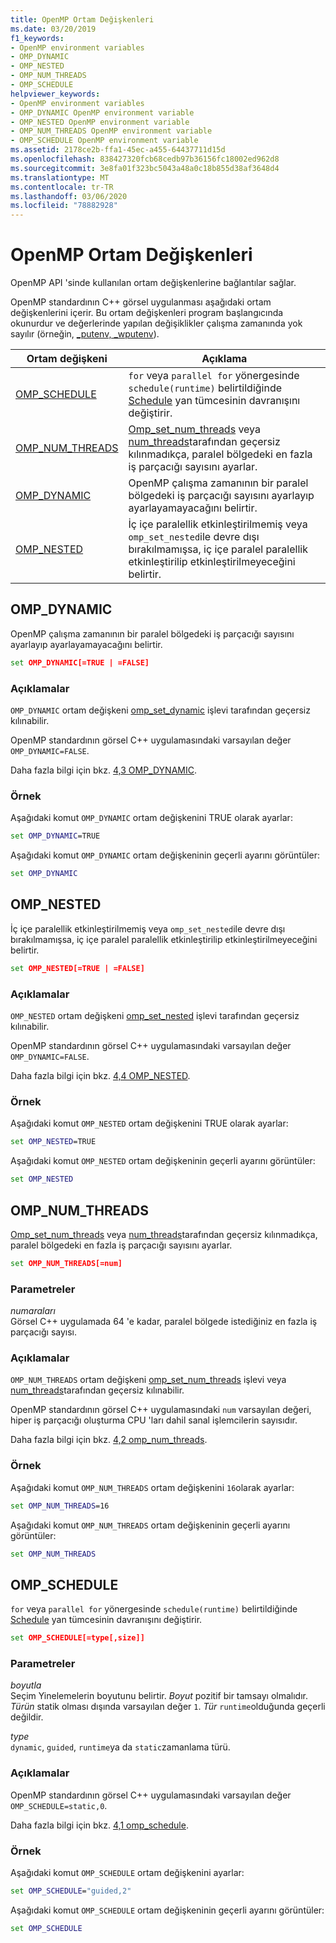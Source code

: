 ```yaml
---
title: OpenMP Ortam Değişkenleri
ms.date: 03/20/2019
f1_keywords:
- OpenMP environment variables
- OMP_DYNAMIC
- OMP_NESTED
- OMP_NUM_THREADS
- OMP_SCHEDULE
helpviewer_keywords:
- OpenMP environment variables
- OMP_DYNAMIC OpenMP environment variable
- OMP_NESTED OpenMP environment variable
- OMP_NUM_THREADS OpenMP environment variable
- OMP_SCHEDULE OpenMP environment variable
ms.assetid: 2178ce2b-ffa1-45ec-a455-64437711d15d
ms.openlocfilehash: 838427320fcb68cedb97b36156fc18002ed962d8
ms.sourcegitcommit: 3e8fa01f323bc5043a48a0c18b855d38af3648d4
ms.translationtype: MT
ms.contentlocale: tr-TR
ms.lasthandoff: 03/06/2020
ms.locfileid: "78882928"
---
```

# <a name="openmp-environment-variables"></a>OpenMP Ortam Değişkenleri

OpenMP API 'sinde kullanılan ortam değişkenlerine bağlantılar sağlar.

OpenMP standardının C++ görsel uygulanması aşağıdaki ortam değişkenlerini içerir. Bu ortam değişkenleri program başlangıcında okunurdur ve değerlerinde yapılan değişiklikler çalışma zamanında yok sayılır (örneğin, [_putenv, _wputenv](../../../c-runtime-library/reference/putenv-wputenv.md)).

|Ortam değişkeni|Açıklama|
|--------------------|-----------|
|[OMP_SCHEDULE](#omp-schedule)|`for` veya `parallel for` yönergesinde `schedule(runtime)` belirtildiğinde [Schedule](openmp-clauses.md#schedule) yan tümcesinin davranışını değiştirir.|
|[OMP_NUM_THREADS](#omp-num-threads)|[Omp_set_num_threads](openmp-functions.md#omp-set-num-threads) veya [num_threads](openmp-clauses.md#num-threads)tarafından geçersiz kılınmadıkça, paralel bölgedeki en fazla iş parçacığı sayısını ayarlar.|
|[OMP_DYNAMIC](#omp-dynamic)|OpenMP çalışma zamanının bir paralel bölgedeki iş parçacığı sayısını ayarlayıp ayarlayamayacağını belirtir.|
|[OMP_NESTED](#omp-nested)|İç içe paralellik etkinleştirilmemiş veya `omp_set_nested`ile devre dışı bırakılmamışsa, iç içe paralel paralellik etkinleştirilip etkinleştirilmeyeceğini belirtir.|

## <a name="omp-dynamic"></a>OMP_DYNAMIC

OpenMP çalışma zamanının bir paralel bölgedeki iş parçacığı sayısını ayarlayıp ayarlayamayacağını belirtir.

```cmd
set OMP_DYNAMIC[=TRUE | =FALSE]
```

### <a name="remarks"></a>Açıklamalar

`OMP_DYNAMIC` ortam değişkeni [omp_set_dynamic](openmp-functions.md#omp-set-dynamic) işlevi tarafından geçersiz kılınabilir.

OpenMP standardının görsel C++ uygulamasındaki varsayılan değer `OMP_DYNAMIC=FALSE`.

Daha fazla bilgi için bkz. [4,3 OMP_DYNAMIC](../../../parallel/openmp/4-3-omp-dynamic.md).

### <a name="example"></a>Örnek

Aşağıdaki komut `OMP_DYNAMIC` ortam değişkenini TRUE olarak ayarlar:

```cmd
set OMP_DYNAMIC=TRUE
```

Aşağıdaki komut `OMP_DYNAMIC` ortam değişkeninin geçerli ayarını görüntüler:

```cmd
set OMP_DYNAMIC
```

## <a name="omp-nested"></a>OMP_NESTED

İç içe paralellik etkinleştirilmemiş veya `omp_set_nested`ile devre dışı bırakılmamışsa, iç içe paralel paralellik etkinleştirilip etkinleştirilmeyeceğini belirtir.

```cmd
set OMP_NESTED[=TRUE | =FALSE]
```

### <a name="remarks"></a>Açıklamalar

`OMP_NESTED` ortam değişkeni [omp_set_nested](openmp-functions.md#omp-set-nested) işlevi tarafından geçersiz kılınabilir.

OpenMP standardının görsel C++ uygulamasındaki varsayılan değer `OMP_DYNAMIC=FALSE`.

Daha fazla bilgi için bkz. [4,4 OMP_NESTED](../../../parallel/openmp/4-4-omp-nested.md).

### <a name="example"></a>Örnek

Aşağıdaki komut `OMP_NESTED` ortam değişkenini TRUE olarak ayarlar:

```cmd
set OMP_NESTED=TRUE
```

Aşağıdaki komut `OMP_NESTED` ortam değişkeninin geçerli ayarını görüntüler:

```cmd
set OMP_NESTED
```

## <a name="omp-num-threads"></a>OMP_NUM_THREADS

[Omp_set_num_threads](openmp-functions.md#omp-set-num-threads) veya [num_threads](openmp-clauses.md#num-threads)tarafından geçersiz kılınmadıkça, paralel bölgedeki en fazla iş parçacığı sayısını ayarlar.

```cmd
set OMP_NUM_THREADS[=num]
```

### <a name="parameters"></a>Parametreler

*numaraları*<br/>
Görsel C++ uygulamada 64 'e kadar, paralel bölgede istediğiniz en fazla iş parçacığı sayısı.

### <a name="remarks"></a>Açıklamalar

`OMP_NUM_THREADS` ortam değişkeni [omp_set_num_threads](openmp-functions.md#omp-set-num-threads) işlevi veya [num_threads](openmp-clauses.md#num-threads)tarafından geçersiz kılınabilir.

OpenMP standardının görsel C++ uygulamasındaki `num` varsayılan değeri, hiper iş parçacığı oluşturma CPU 'ları dahil sanal işlemcilerin sayısıdır.

Daha fazla bilgi için bkz. [4,2 omp_num_threads](../../../parallel/openmp/4-2-omp-num-threads.md).

### <a name="example"></a>Örnek

Aşağıdaki komut `OMP_NUM_THREADS` ortam değişkenini `16`olarak ayarlar:

```cmd
set OMP_NUM_THREADS=16
```

Aşağıdaki komut `OMP_NUM_THREADS` ortam değişkeninin geçerli ayarını görüntüler:

```cmd
set OMP_NUM_THREADS
```

## <a name="omp-schedule"></a>OMP_SCHEDULE

`for` veya `parallel for` yönergesinde `schedule(runtime)` belirtildiğinde [Schedule](openmp-clauses.md#schedule) yan tümcesinin davranışını değiştirir.

```cmd
set OMP_SCHEDULE[=type[,size]]
```

### <a name="parameters"></a>Parametreler

*boyutla*<br/>
Seçim Yinelemelerin boyutunu belirtir. *Boyut* pozitif bir tamsayı olmalıdır. *Türün* statik olması dışında varsayılan değer `1`. *Tür* `runtime`olduğunda geçerli değildir.

*type*<br/>
`dynamic`, `guided`, `runtime`ya da `static`zamanlama türü.

### <a name="remarks"></a>Açıklamalar

OpenMP standardının görsel C++ uygulamasındaki varsayılan değer `OMP_SCHEDULE=static,0`.

Daha fazla bilgi için bkz. [4,1 omp_schedule](../../../parallel/openmp/4-1-omp-schedule.md).

### <a name="example"></a>Örnek

Aşağıdaki komut `OMP_SCHEDULE` ortam değişkenini ayarlar:

```cmd
set OMP_SCHEDULE="guided,2"
```

Aşağıdaki komut `OMP_SCHEDULE` ortam değişkeninin geçerli ayarını görüntüler:

```cmd
set OMP_SCHEDULE
```
